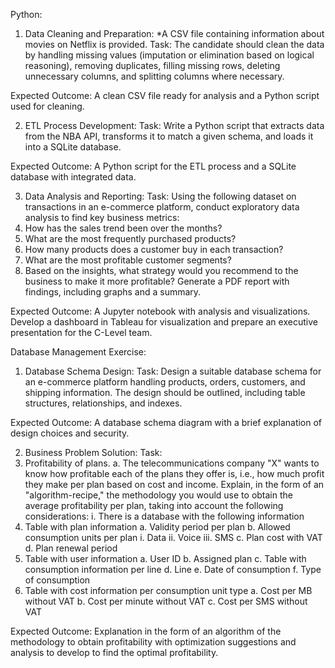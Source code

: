Python:
1. Data Cleaning and Preparation:
*A CSV file containing information about movies on Netflix is provided.
Task: The candidate should clean the data by handling missing values (imputation or elimination based on logical reasoning), removing duplicates, filling missing rows, deleting unnecessary columns, and splitting columns where necessary.

Expected Outcome: A clean CSV file ready for analysis and a Python script used for cleaning.

2. ETL Process Development:
Task: Write a Python script that extracts data from the NBA API, transforms it to match a given schema, and loads it into a SQLite database.

Expected Outcome: A Python script for the ETL process and a SQLite database with integrated data.

3. Data Analysis and Reporting:
Task: Using the following dataset on transactions in an e-commerce platform, conduct exploratory data analysis to find key business metrics:
1. How has the sales trend been over the months?
2. What are the most frequently purchased products?
3. How many products does a customer buy in each transaction?
4. What are the most profitable customer segments?
5. Based on the insights, what strategy would you recommend to the business to make it more profitable?
Generate a PDF report with findings, including graphs and a summary.

Expected Outcome: A Jupyter notebook with analysis and visualizations. Develop a dashboard in Tableau for visualization and prepare an executive presentation for the C-Level team.

Database Management Exercise:
1. Database Schema Design:
Task: Design a suitable database schema for an e-commerce platform handling products, orders, customers, and shipping information. The design should be outlined, including table structures, relationships, and indexes.

Expected Outcome: A database schema diagram with a brief explanation of design choices and security.

2. Business Problem Solution:
Task:
1. Profitability of plans.
a. The telecommunications company "X" wants to know how profitable each of the plans they offer is, i.e., how much profit they make per plan based on cost and income. Explain, in the form of an "algorithm-recipe," the methodology you would use to obtain the average profitability per plan, taking into account the following considerations:
i. There is a database with the following information
1. Table with plan information
a. Validity period per plan
b. Allowed consumption units per plan
i. Data
ii. Voice
iii. SMS
c. Plan cost with VAT
d. Plan renewal period
2. Table with user information
a. User ID
b. Assigned plan
c. Table with consumption information per line
d. Line
e. Date of consumption
f. Type of consumption
3. Table with cost information per consumption unit type
a. Cost per MB without VAT
b. Cost per minute without VAT
c. Cost per SMS without VAT

Expected Outcome: Explanation in the form of an algorithm of the methodology to obtain profitability with optimization suggestions and analysis to develop to find the optimal profitability.
